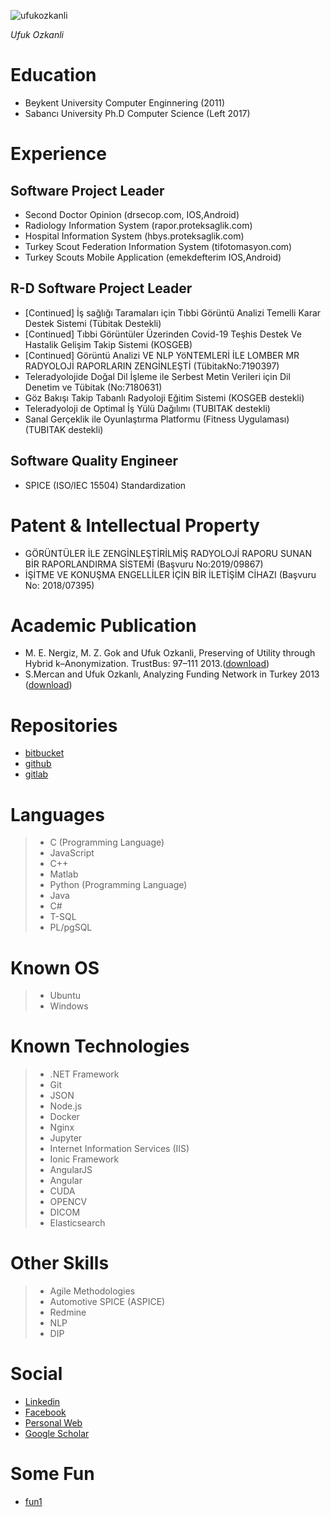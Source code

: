 ![ufukozkanli](https://media-exp1.licdn.com/dms/image/C4D03AQH2te2w7wsnRA/profile-displayphoto-shrink_100_100/0/1631253838304?e=1637798400&v=beta&t=RwnV84mYUh_8UcuDQS39SE0jvt6qcno2BdsixOUp1mg)

*Ufuk Ozkanli*

# Education
* Beykent University Computer Enginnering (2011)
* Sabancı University Ph.D Computer Science (Left 2017)

# Experience

## Software Project Leader

* Second Doctor Opinion (drsecop.com, IOS,Android)
* Radiology Information System (rapor.proteksaglik.com)
* Hospital Information System (hbys.proteksaglik.com)
* Turkey Scout Federation Information System (tifotomasyon.com)
* Turkey Scouts Mobile Application (emekdefterim IOS,Android)


## R-D Software Project Leader

* [Continued] İş sağlığı Taramaları için Tıbbi Görüntü Analizi Temelli Karar Destek Sistemi (Tübitak Destekli)
* [Continued] Tıbbi Görüntüler Üzerinden Covid-19 Teşhis Destek Ve Hastalik Gelişim Takip Sistemi (KOSGEB)
* [Continued] Görüntü Analizi VE NLP YöNTEMLERİ İLE LOMBER MR RADYOLOJİ RAPORLARIN ZENGİNLEŞTİ (TübitakNo:7190397)
* Teleradyolojide Doğal Dil İşleme ile Serbest Metin Verileri için Dil Denetim ve Tübitak (No:7180631)
* Göz Bakışı Takip Tabanlı Radyoloji Eğitim Sistemi (KOSGEB destekli)
* Teleradyoloji de Optimal İş Yülü Dağılımı (TUBITAK destekli)
* Sanal Gerçeklik ile Oyunlaştırma Platformu (Fitness Uygulaması) (TUBITAK destekli)

## Software Quality Engineer
* SPICE (ISO/IEC 15504) Standardization


# Patent & Intellectual Property
* GÖRÜNTÜLER İLE ZENGİNLEŞTİRİLMİŞ RADYOLOJİ RAPORU SUNAN BİR RAPORLANDIRMA SİSTEMİ (Başvuru No:2019/09867)
* İŞİTME VE KONUŞMA ENGELLİLER İÇİN BİR İLETİŞİM CİHAZI (Başvuru No: 2018/07395)



# Academic Publication
* M. E. Nergiz, M. Z. Gok and Ufuk Ozkanli, Preserving of Utility through Hybrid k–Anonymization. TrustBus: 97–111 2013.([download](website/80580097.pdf))
* S.Mercan and Ufuk Ozkanlı, Analyzing Funding Network in Turkey 2013 ([download](website/tubitakfunding.pdf))

# Repositories
* [bitbucket](https://bitbucket.com/ufukozkanli)
* [github](https://github.com/ufukozkanli)
* [gitlab](https://gitlab.com/ufukozkanli) 

# Languages
>  * C (Programming Language)
> * JavaScript
> * C++
> * Matlab
> * Python (Programming Language)
> * Java
> * C#
> * T-SQL
> * PL/pgSQL


# Known OS
> * Ubuntu
> * Windows


# Known Technologies
> * .NET Framework
> * Git
> * JSON
> * Node.js
> * Docker
> * Nginx
> * Jupyter
> * Internet Information Services (IIS)
> * Ionic Framework
> * AngularJS
> * Angular
> * CUDA
> * OPENCV
> * DICOM
> * Elasticsearch

# Other Skills 
> * Agile Methodologies
> * Automotive SPICE (ASPICE)
> * Redmine
> * NLP
> * DIP


# Social
*  [Linkedin](https://www.linkedin.com/in/ufukozkanli)
*  [Facebook](https://www.facebook.com/ufukozkanli)
*  [Personal Web](https://ufukozkanli.com)
*  [Google Scholar](https://scholar.google.com.tr/citations?user=jUl0huoAAAAJ)


# Some Fun
* [fun1](/fun1.md)
